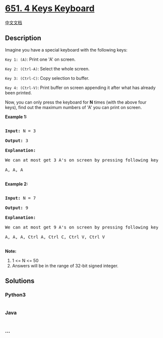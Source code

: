 # [651. 4 Keys Keyboard](https://leetcode.com/problems/4-keys-keyboard)

[中文文档](/solution/0600-0699/0651.4%20Keys%20Keyboard/README.md)

## Description

<p>Imagine you have a special keyboard with the following keys: </p>

<p><code>Key 1: (A)</code>:  Print one 'A' on screen.</p>

<p><code>Key 2: (Ctrl-A)</code>: Select the whole screen.</p>

<p><code>Key 3: (Ctrl-C)</code>: Copy selection to buffer.</p>

<p><code>Key 4: (Ctrl-V)</code>: Print buffer on screen appending it after what has already been printed. </p>

<p>Now, you can only press the keyboard for <b>N</b> times (with the above four keys), find out the maximum numbers of 'A' you can print on screen.</p>

<p><b>Example 1:</b><br />

<pre>

<b>Input:</b> N = 3

<b>Output:</b> 3

<b>Explanation:</b> 

We can at most get 3 A's on screen by pressing following key sequence:

A, A, A

</pre>

</p>

<p><b>Example 2:</b><br />

<pre>

<b>Input:</b> N = 7

<b>Output:</b> 9

<b>Explanation:</b> 

We can at most get 9 A's on screen by pressing following key sequence:

A, A, A, Ctrl A, Ctrl C, Ctrl V, Ctrl V

</pre>

</p>

<p><b>Note:</b><br>

<ol>

<li>1 <= N <= 50 </li>

<li>Answers will be in the range of 32-bit signed integer.</li>

</ol>

</p>

## Solutions

<!-- tabs:start -->

### **Python3**

```python

```

### **Java**

```java

```

### **...**

```

```

<!-- tabs:end -->
